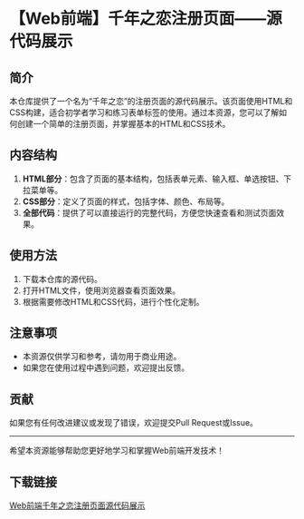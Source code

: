 # 【Web前端】千年之恋注册页面——源代码展示

## 简介

本仓库提供了一个名为“千年之恋”的注册页面的源代码展示。该页面使用HTML和CSS构建，适合初学者学习和练习表单标签的使用。通过本资源，您可以了解如何创建一个简单的注册页面，并掌握基本的HTML和CSS技术。

## 内容结构

1. **HTML部分**：包含了页面的基本结构，包括表单元素、输入框、单选按钮、下拉菜单等。
2. **CSS部分**：定义了页面的样式，包括字体、颜色、布局等。
3. **全部代码**：提供了可以直接运行的完整代码，方便您快速查看和测试页面效果。

## 使用方法

1. 下载本仓库的源代码。
2. 打开HTML文件，使用浏览器查看页面效果。
3. 根据需要修改HTML和CSS代码，进行个性化定制。

## 注意事项

- 本资源仅供学习和参考，请勿用于商业用途。
- 如果您在使用过程中遇到问题，欢迎提出反馈。

## 贡献

如果您有任何改进建议或发现了错误，欢迎提交Pull Request或Issue。

---

希望本资源能够帮助您更好地学习和掌握Web前端开发技术！

## 下载链接

[Web前端千年之恋注册页面源代码展示](https://pan.quark.cn/s/2b3733cec1a0)
